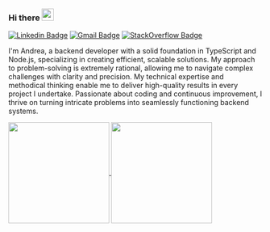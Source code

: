 ### Hi there <img src="https://github.com/vekexasia/vekexasia/assets/200523/ada45646-a065-4f92-bda1-1e3ab15f5981" width="24px" alt="yo"/>
[![Linkedin Badge](https://img.shields.io/badge/-andreabaccega-blue?style=flat-square&logo=Linkedin&logoColor=white&link=https://www.linkedin.com/in/andreabaccega/)](https://www.linkedin.com/in/andreabaccega/)
[![Gmail Badge](https://img.shields.io/badge/-vekexasia@gmail.com-c14438?style=flat-square&logo=Gmail&logoColor=white&link=mailto:vekexasia@gmail.com)](mailto:vekexasia@gmail.com)
[![StackOverflow Badge](https://img.shields.io/badge/-StackOverflow-blue?style=flat-square&logo=StackOverflow&logoColor=white&link=https://stackoverflow.com/users/314407/andrea-baccega)](https://stackoverflow.com/users/314407/andrea-baccega)

I'm Andrea, a backend developer with a solid foundation in TypeScript and Node.js, specializing in creating efficient, scalable solutions. My approach to problem-solving is extremely rational, allowing me to navigate complex challenges with clarity and precision. My technical expertise and methodical thinking enable me to deliver high-quality results in every project I undertake. Passionate about coding and continuous improvement, I thrive on turning intricate problems into seamlessly functioning backend systems.


<a href="https://github.com/anuraghazra/github-readme-stats">
  <img height=200 align="center" src="https://github-readme-stats.vercel.app/api?username=vekexasia" />
</a>
<a href="https://github.com/anuraghazra/convoychat">
  <img height=200 align="center" src="https://github-readme-stats.vercel.app/api/top-langs?username=vekexasia&layout=compact&langs_count=8&card_width=320" />
</a>




<!--
**vekexasia/vekexasia** is a ✨ _special_ ✨ repository because its `README.md` (this file) appears on your GitHub profile.

Here are some ideas to get you started:

- 🔭 I’m currently working on ...
- 🌱 I’m currently learning ...
- 👯 I’m looking to collaborate on ...
- 🤔 I’m looking for help with ...
- 💬 Ask me about ...
- 📫 How to reach me: ...
- 😄 Pronouns: ...
- ⚡ Fun fact: ...
-->
